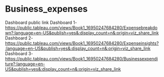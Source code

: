 # Business_expenses

Dashboard public link
Dashboard 1- https://public.tableau.com/views/Book1_16950247684280/Expensebreakdown?:language=en-US&publish=yes&:display_count=n&:origin=viz_share_link
Dashboard 2- https://public.tableau.com/views/Book1_16950247684280/Expenseinsights?:language=en-US&publish=yes&:display_count=n&:origin=viz_share_link
Dashboard 3- https://public.tableau.com/views/Book1_16950247684280/Businessexpenditure?:language=en-US&publish=yes&:display_count=n&:origin=viz_share_link
